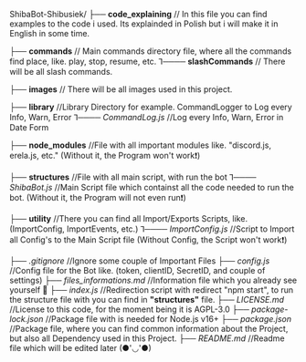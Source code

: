 ShibaBot-Shibusiek/
├── **code_explaining** // In this file you can find examples to the code i used. Its explainded in Polish but i will make it in English in some time.

├── **commands** // Main commands directory file, where all the commands find place, like. play, stop, resume, etc.
⅂──── **slashCommands** // There will be all slash commands.

├── **images** // There will be all images used in this project.

├── **library** //Library Directory for example. CommandLogger to Log every Info, Warn, Error
⅂──── *CommandLog.js* //Log every Info, Warn, Error in Date Form

├── **node_modules**  //File with all important modules like. "discord.js, erela.js, etc." (Without it, the Program won't work❗)

├── **structures** //File with all main script, with run the bot
⅂──── *ShibaBot.js* //Main Script file which containst all the code needed to run the bot. (Without it, the Program will not even run❗) 

├── **utility** //There you can find all Import/Exports Scripts, like. (ImportConfig, ImportEvents, etc.)
⅂──── *ImportConfig.js* //Script to Import all Config's to the Main Script file (Without Config, the Script won't work❗)

├── *.gitignore* //Ignore some couple of Important Files
├── *config.js* //Config file for the Bot like. (token, clientID, SecretID, and couple of settings)
├── *files_informations.md* //Information file which you already see yourself 👀
├── *index.js* //Redirection script with redirect "npm start", to run the structure file with you can find in **"structures"** file.
├── *LICENSE.md* //License to this code, for the moment being it is AGPL-3.0
├── *package-lock.json* //Package file with is needed for Node.js v16+
├── *package.json* //Package file, where you can find common information about the Project, but also all Dependency used in this Project.
├── *README.md* //Readme file which will be edited later (●'◡'●)